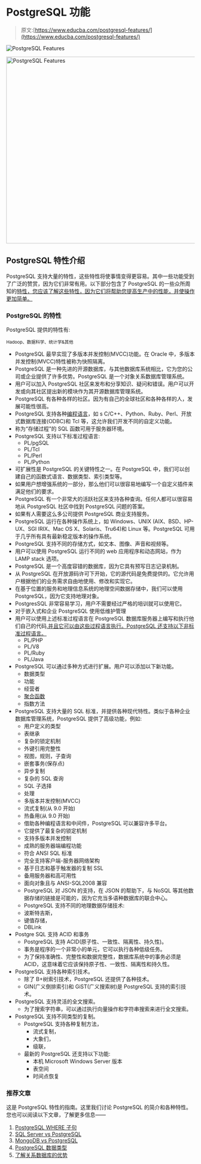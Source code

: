 # PostgreSQL 功能

> 原文:[https://www.educba.com/postgresql-features/](https://www.educba.com/postgresql-features/)

![PostgreSQL Features](../Images/ec9202568112845916f19fa8204fbc80.png)

<noscript><img class="alignnone size-full wp-image-302330" src="../Images/ec9202568112845916f19fa8204fbc80.png" alt="PostgreSQL Features" width="900" height="500" data-original-src="https://cdn.educba.com/academy/wp-content/uploads/2020/02/PostgreSQL-Features.jpg"/></noscript>

## PostgreSQL 特性介绍

PostgreSQL 支持大量的特性，这些特性将使事情变得更容易。其中一些功能受到了广泛的赞赏，因为它们非常有用。以下部分包含了 PostgreSQL 的一些众所周知的[特性，您应该了解这些特性，因为它们将帮助您提高生产中的性能，并使操作更加简单。](https://www.educba.com/postgresql-features/)

### PostgreSQL 的特性

PostgreSQL 提供的特性有:

<small>Hadoop、数据科学、统计学&其他</small>

*   PostgreSQL 最早实现了多版本并发控制(MVCC)功能。在 Oracle 中，多版本并发控制(MVCC)特性被称为快照隔离。
*   PostgreSQL 是一种先进的开源数据库，与其他数据库系统相比，它为您的公司或企业提供了许多优势。PostgreSQL 是一个对象关系数据库管理系统。
*   用户可以加入 PostgreSQL 社区来发布和分享知识、疑问和错误。用户可以开发或向其社区提出新的模块作为其开源数据库管理系统。
*   PostgreSQL 有各种各样的社区。因为有自己的全球社区和各种各样的人，发展可能性很高。
*   PostgreSQL 支持各种[编程语言](https://www.educba.com/best-programming-languages/)，如 s C/C++、Python、Ruby、Perl、开放式数据库连接(ODBC)和 Tcl 等，这允许我们开发不同的自定义功能。
*   称为“存储过程”的 SQL 函数可用于服务器环境。
*   PostgreSQL 支持以下标准过程语言:
    *   PL/pgSQL
    *   PL/Tcl
    *   PL/Perl
    *   PL/Python
*   可扩展性是 PostgreSQL 的关键特性之一。在 PostgreSQL 中，我们可以创建自己的函数式语言、数据类型、索引类型等。
*   如果用户想增强系统的一部分，那么他们可以很容易地编写一个自定义插件来满足他们的要求。
*   PostgreSQL 有一个非常大的活跃社区来支持各种查询。任何人都可以很容易地从 PostgreSQL 社区中找到 PostgreSQL 问题的答案。
*   如果有人需要这么多公司提供 PostgreSQL 商业支持服务。
*   PostgreSQL 运行在各种操作系统上，如 Windows、UNIX (AIX、BSD、HP-UX、SGI IRIX、Mac OS X、Solaris、Tru64)和 Linux 等。PostgreSQL 可用于几乎所有具有最新稳定版本的操作系统。
*   PostgreSQL 支持不同的存储方式，如文本、图像、声音和视频等。
*   用户可以使用 PostgreSQL 运行不同的 web 应用程序和动态网站，作为 LAMP stack 选项。
*   PostgreSQL 是一个高度容错的数据库，因为它具有预写日志记录机制。
*   从 PostgreSQL 在开放源码许可下开始，它的源代码是免费提供的。它允许用户根据他们的业务需求自由地使用、修改和实现它。
*   在基于位置的服务和地理信息系统的地理空间数据存储中，我们可以使用 PostgreSQL，因为它支持地理对象。
*   PostgresSQL 非常容易学习，用户不需要经过严格的培训就可以使用它。
*   对于嵌入式和企业 PostgreSQL 使用低维护管理
*   用户可以使用上述标准过程语言在 PostgreSQL 数据库服务器上编写和执行他们自己的代码[,并且它可以由这些过程语言执行。PostgreSQL 还支持以下非标准过程语言。](https://www.educba.com/postgresql-database/)
    *   PL/PHP
    *   PL/V8
    *   PL/Ruby
    *   PL/Java
*   PostgreSQL 可以通过多种方式进行扩展。用户可以添加以下新功能。
    *   数据类型
    *   功能
    *   经营者
    *   [聚合函数](https://www.educba.com/aggregate-functions-in-postgresql/)
    *   指数方法
*   PostgreSQL 支持大量的 SQL 标准，并提供各种现代特性。类似于各种企业数据库管理系统，PostgreSQL 提供了高级功能，例如:
    *   用户定义的类型
    *   表继承
    *   复杂的锁定机制
    *   外键引用完整性
    *   视图，规则，子查询
    *   嵌套事务(保存点)
    *   异步复制
    *   复杂的 SQL 查询
    *   SQL 子选择
    *   处理
    *   多版本并发控制(MVCC)
    *   流式复制(从 9.0 开始)
    *   热备用(从 9.0 开始)
    *   借助各种编程语言和中间件，PostgreSQL 可以兼容许多平台。
    *   它提供了最复杂的锁定机制
    *   支持多版本并发控制
    *   成熟的服务器端编程功能
    *   符合 ANSI SQL 标准
    *   完全支持客户端-服务器网络架构
    *   基于日志和基于触发器的复制 SSL
    *   备用服务器和高可用性
    *   面向对象且与 ANSI-SQL2008 兼容
    *   PostgreSQL 对 JSON 的支持，在 JSON 的帮助下，与 NoSQL 等其他数据存储的链接是可能的，因为它充当多语种数据库的联合中心。
    *   PostgreSQL 支持不同的地理数据存储技术:
    *   波斯特吉斯，
    *   键值存储，
    *   DBLink
*   Postgre SQL 支持 ACID 和事务
    *   PostgreSQL 支持 ACID(原子性、一致性、隔离性、持久性)。
    *   事务是程序的一个非常小的单元，它可以执行各种低级任务。
    *   为了保持准确性、完整性和数据完整性，数据库系统中的事务必须是 ACID，这意味着它应该保持原子性、一致性、隔离性和持久性。
*   PostgreSQL 支持各种索引技术。
    *   除了 B+树索引技术，PostgreSQL 还提供了各种技术。
    *   GIN(广义倒排索引)和 GiST(广义搜索树)是 PostgreSQL 支持的索引技术。
*   PostgreSQL 支持灵活的全文搜索。
    *   为了搜索字符串，可以通过执行向量操作和字符串搜索来进行全文搜索。
*   PostgreSQL 支持不同类型的复制。
    *   PostgreSQL 支持各种复制方法，
        *   流式复制，
        *   大象们，
        *   级联，
    *   最新的 PostgreSQL 还支持以下功能:
        *   本机 Microsoft Windows Server 版本
        *   表空间
        *   时间点恢复

### 推荐文章

这是 PostgreSQL 特性的指南。这里我们讨论 PostgreSQL 的简介和各种特性。您也可以阅读以下文章，了解更多信息——

1.  [PostgreSQL WHERE 子句](https://www.educba.com/postgresql-where-clause/)
2.  [SQL Server vs PostgreSQL](https://www.educba.com/sql-server-vs-postgresql/)
3.  [MongoDB vs PostgreSQL](https://www.educba.com/mongodb-vs-postgresql/)
4.  [PostgreSQL 数据类型](https://www.educba.com/postgresql-data-types/)
5.  [了解关系数据库的优势](https://www.educba.com/relational-database-advantages/)